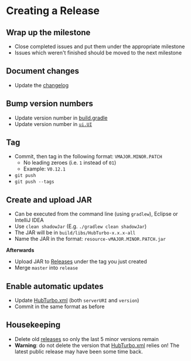 # Creating a Release

## Wrap up the milestone

- Close completed issues and put them under the appropriate milestone
- Issues which weren't finished should be moved to the next milestone

## Document changes

- Update the [changelog](changelog.md)

## Bump version numbers

- Update version number in [build.gradle](../build.gradle)
- Update version number in [`ui.UI`](../src/main/java/ui/UI.java)

## Tag

- Commit, then tag in the following format: `VMAJOR.MINOR.PATCH`
    - No leading zeroes (i.e. `1` instead of `01`)
    - Example: `V0.12.1`
- `git push`
- `git push --tags`

## Create and upload JAR

- Can be executed from the command line (using `gradlew`), Eclipse or IntelliJ IDEA
- Use `clean shadowJar` (E.g. `./gradlew clean shadowJar`)
- The JAR will be in `build/libs/HubTurbo-x.x.x-all`
- Name the JAR in the format: `resource-vMAJOR.MINOR.PATCH.jar`

**Afterwards**

- Upload JAR to [Releases](https://github.com/HubTurbo/HubTurbo/releases/new) under the tag you just created
- Merge `master` into `release`

## Enable automatic updates

- Update [HubTurbo.xml](https://github.com/HubTurbo/AutoUpdater/blob/master/HubTurbo.xml) (both `serverURI` and `version`)
- Commit in the same format as before

## Housekeeping

- Delete old [releases](https://github.com/HubTurbo/HubTurbo/releases) so only the last 5 minor versions remain
- **Warning**: do not delete the version that [HubTurbo.xml](https://github.com/HubTurbo/AutoUpdater/blob/master/HubTurbo.xml) relies on! The latest public release may have been some time back.